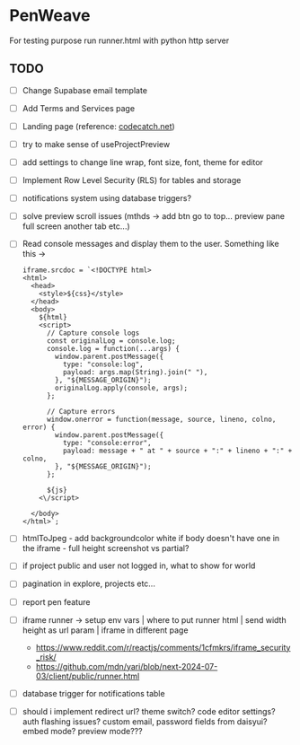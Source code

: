 # PenWeave

For testing purpose run runner.html with python http server

## TODO

- [ ] Change Supabase email template
- [ ] Add Terms and Services page
- [ ] Landing page (reference: [codecatch.net](https://codecatch.net/))
- [ ] try to make sense of useProjectPreview
- [ ] add settings to change line wrap, font size, font, theme for editor
- [ ] Implement Row Level Security (RLS) for tables and storage
- [ ] notifications system using database triggers?
- [ ] solve preview scroll issues (mthds -> add btn go to top... preview pane full screen another tab etc...)
- [ ] Read console messages and display them to the user. Something like this ->

  ```
  iframe.srcdoc = `<!DOCTYPE html>
  <html>
    <head>
      <style>${css}</style>
    </head>
    <body>
      ${html}
      <script>
        // Capture console logs
        const originalLog = console.log;
        console.log = function(...args) {
          window.parent.postMessage({
            type: "console:log",
            payload: args.map(String).join(" "),
          }, "${MESSAGE_ORIGIN}");
          originalLog.apply(console, args);
        };

        // Capture errors
        window.onerror = function(message, source, lineno, colno, error) {
          window.parent.postMessage({
            type: "console:error",
            payload: message + " at " + source + ":" + lineno + ":" + colno,
          }, "${MESSAGE_ORIGIN}");
        };

        ${js}
      <\/script>

    </body>
  </html>`;
  ```

- [ ] htmlToJpeg - add backgroundcolor white if body doesn't have one in the iframe - full height screenshot vs partial?
- [ ] if project public and user not logged in, what to show for world
- [ ] pagination in explore, projects etc...
- [ ] report pen feature
- [ ] iframe runner -> setup env vars | where to put runner html | send width height as url param | iframe in different page
  - https://www.reddit.com/r/reactjs/comments/1cfmkrs/iframe_security_risk/
  - https://github.com/mdn/yari/blob/next-2024-07-03/client/public/runner.html
- [ ] database trigger for notifications table
- [ ] should i implement redirect url? theme switch? code editor settings? auth flashing issues? custom email, password fields from daisyui? embed mode? preview mode???

